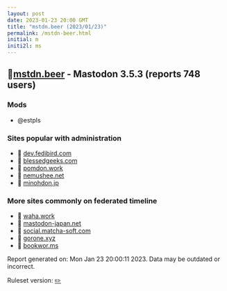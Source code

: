 ```yaml
---
layout: post
date: 2023-01-23 20:00 GMT
title: "mstdn.beer (2023/01/23)"
permalink: /mstdn-beer.html
initial: m
initi2l: ms
---
```


## 🐘[mstdn.beer](https://mstdn.beer) - Mastodon 3.5.3 (reports 748 users)

### Mods
 * @estpls

### Sites popular with administration

* 🐘 [dev.fedibird.com](/dev-fedibird-com.html)
* 🧸 [blessedgeeks.com](/blessedgeeks-com.html)
* 🐘 [pomdon.work](/pomdon-work.html)
* 🧸 [nemushee.net](/nemushee-net.html)
* 🐘 [minohdon.jp](/minohdon-jp.html)

### More sites commonly on federated timeline

* 🐘 [waha.work](/waha-work.html)
* 🐘 [mastodon-japan.net](/mastodon-japan-net.html)
* 🐘 [social.matcha-soft.com](/social-matcha-soft-com.html)
* 🐘 [gorone.xyz](/gorone-xyz.html)
* 🐘 [bookwor.ms](/bookwor-ms.html)

Report generated on: Mon Jan 23 20:00:11 2023. Data may be outdated or incorrect.

Ruleset version: [✏️](/version-pencil)
